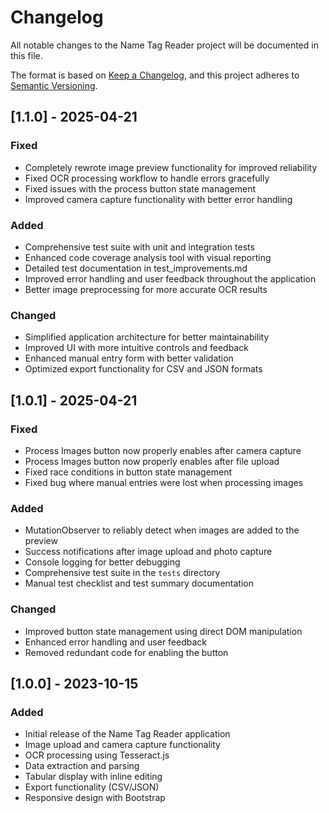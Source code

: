# Changelog

All notable changes to the Name Tag Reader project will be documented in this file.

The format is based on [Keep a Changelog](https://keepachangelog.com/en/1.0.0/),
and this project adheres to [Semantic Versioning](https://semver.org/spec/v2.0.0.html).

## [1.1.0] - 2025-04-21

### Fixed
- Completely rewrote image preview functionality for improved reliability
- Fixed OCR processing workflow to handle errors gracefully
- Fixed issues with the process button state management
- Improved camera capture functionality with better error handling

### Added
- Comprehensive test suite with unit and integration tests
- Enhanced code coverage analysis tool with visual reporting
- Detailed test documentation in test_improvements.md
- Improved error handling and user feedback throughout the application
- Better image preprocessing for more accurate OCR results

### Changed
- Simplified application architecture for better maintainability
- Improved UI with more intuitive controls and feedback
- Enhanced manual entry form with better validation
- Optimized export functionality for CSV and JSON formats

## [1.0.1] - 2025-04-21

### Fixed
- Process Images button now properly enables after camera capture
- Process Images button now properly enables after file upload
- Fixed race conditions in button state management
- Fixed bug where manual entries were lost when processing images

### Added
- MutationObserver to reliably detect when images are added to the preview
- Success notifications after image upload and photo capture
- Console logging for better debugging
- Comprehensive test suite in the `tests` directory
- Manual test checklist and test summary documentation

### Changed
- Improved button state management using direct DOM manipulation
- Enhanced error handling and user feedback
- Removed redundant code for enabling the button

## [1.0.0] - 2023-10-15

### Added
- Initial release of the Name Tag Reader application
- Image upload and camera capture functionality
- OCR processing using Tesseract.js
- Data extraction and parsing
- Tabular display with inline editing
- Export functionality (CSV/JSON)
- Responsive design with Bootstrap

